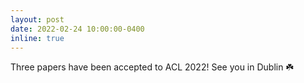 ```yaml
---
layout: post
date: 2022-02-24 10:00:00-0400
inline: true
---
```


Three papers have been accepted to ACL 2022! See you in Dublin ☘️